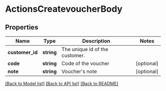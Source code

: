 # ActionsCreatevoucherBody

## Properties
Name | Type | Description | Notes
------------ | ------------- | ------------- | -------------
**customer_id** | **string** | The unique id of the customer. | 
**code** | **string** | Code of the voucher | [optional] 
**note** | **string** | Voucher&#x27;s note | [optional] 

[[Back to Model list]](../../README.md#documentation-for-models) [[Back to API list]](../../README.md#documentation-for-api-endpoints) [[Back to README]](../../README.md)

